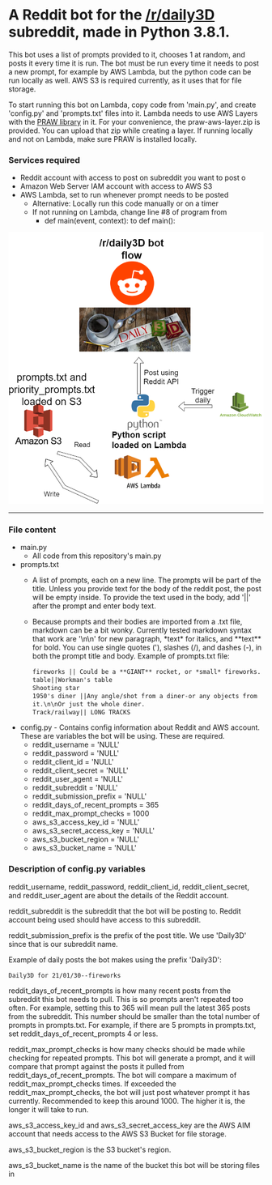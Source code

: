 # A Reddit bot for the [/r/daily3D](reddit.com/r/Daily3D) subreddit, made in Python 3.8.1.

This bot uses a list of prompts provided to it, chooses 1 at random, and posts it every time it is run. The bot must be run every time it needs to post a new prompt, for example by AWS Lambda, but the python code can be run locally as well. AWS S3 is required currently, as it uses that for file storage.

To start running this bot on Lambda, copy code from 'main.py', and create 'config.py' and 'prompts.txt' files into it. Lambda needs to use AWS Layers with the [PRAW library](https://praw.readthedocs.io/en/latest/) in it. For your convenience, the praw-aws-layer.zip is provided. You can upload that zip while creating a layer. If running locally and not on Lambda, make sure PRAW is installed locally.

### Services required
* Reddit account with access to post on subreddit you want to post o
* Amazon Web Server IAM account with access to AWS S3
* AWS Lambda, set to run whenever prompt needs to be posted
  - Alternative: Locally run this code manually or on a timer
  - If not running on Lambda, change line #8 of program from
    - def main(event, context): to def main():


 ![bot flow](images/bot_flow.png)


---
### File content
* main.py
  - All code from this repository's main.py
* prompts.txt
  - A list of prompts, each on a new line. The prompts will be part of the title. Unless you provide text for the body of the reddit post, the post will be empty inside. To provide the text used in the body, add '||' after the prompt and enter body text.

  - Because prompts and their bodies are imported from a .txt file, markdown can be a bit wonky. Currently tested markdown syntax that work are '\n\n' for new paragraph, \*text\* for italics, and \*\*text\*\* for bold. You can use single quotes ('), slashes (/), and dashes (-), in both the prompt title and body. Example of prompts.txt file:

    ```
    fireworks || Could be a **GIANT** rocket, or *small* fireworks.
    table||Workman's table
    Shooting star
    1950's diner ||Any angle/shot from a diner-or any objects from it.\n\nOr just the whole diner.
    Track/railway|| LONG TRACKS
    ```
* config.py - Contains config information about Reddit and AWS account. These are variables the bot will be using. These are required.
  - reddit_username = 'NULL'
  - reddit_password = 'NULL'
  - reddit_client_id = 'NULL'
  - reddit_client_secret = 'NULL'
  - reddit_user_agent = 'NULL'
  - reddit_subreddit = 'NULL'
  - reddit_submission_prefix = 'NULL'
  - reddit_days_of_recent_prompts = 365
  - reddit_max_prompt_checks = 1000
  - aws_s3_access_key_id = 'NULL'
  - aws_s3_secret_access_key = 'NULL'
  - aws_s3_bucket_region = 'NULL'
  - aws_s3_bucket_name = 'NULL'

### Description of config.py variables
reddit_username, reddit_password, reddit_client_id, reddit_client_secret, and reddit_user_agent are about the details of the Reddit account.

reddit_subreddit is the subreddit that the bot will be posting to. Reddit account being used should have access to this subreddit.

reddit_submission_prefix is the prefix of the post title. We use 'Daily3D' since that is our subreddit name.

Example of daily posts the bot makes using the prefix 'Daily3D':
```
Daily3D for 21/01/30--fireworks
```

reddit_days_of_recent_prompts is how many recent posts from the subreddit this bot needs to pull. This is so prompts aren't repeated too often. For example, setting this to 365 will mean pull the latest 365 posts from the subreddit. This number should be smaller than the total number of prompts in prompts.txt. For example, if there are 5 prompts in prompts.txt, set reddit_days_of_recent_prompts 4 or less.

reddit_max_prompt_checks is how many checks should be made while checking for repeated prompts. This bot will generate a prompt, and it will compare that prompt against the posts it pulled from reddit_days_of_recent_prompts. The bot will compare a maximum of reddit_max_prompt_checks times. If exceeded the reddit_max_prompt_checks, the bot will just post whatever prompt it has currently. Recommended to keep this around 1000. The higher it is, the longer it will take to run.

aws_s3_access_key_id and aws_s3_secret_access_key are the AWS AIM account that needs access to the AWS S3 Bucket for file storage.

aws_s3_bucket_region is the S3 bucket's region.

aws_s3_bucket_name is the name of the bucket this bot will be storing files in
